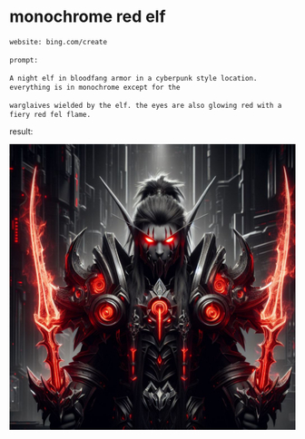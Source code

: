 # monochrome red elf

```
website: bing.com/create

prompt:

A night elf in bloodfang armor in a cyberpunk style location. everything is in monochrome except for the

warglaives wielded by the elf. the eyes are also glowing red with a fiery red fel flame.
```

result:

<img src="https://github.com/photonzz/photonz_ai_creations/blob/main/img/monochrome-red-elf.jpeg" alt="monredelf">


